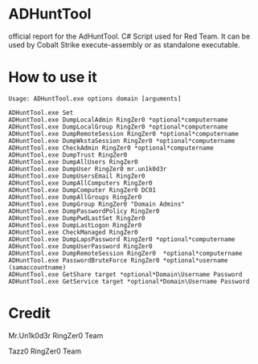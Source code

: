# ADHuntTool
official report for the AdHuntTool. C# Script used for Red Team. It can be used by Cobalt Strike execute-assembly or as standalone executable.

# How to use it

```
Usage: ADHuntTool.exe options domain [arguments]

ADHuntTool.exe Set
ADHuntTool.exe DumpLocalAdmin RingZer0 *optional*computername
ADHuntTool.exe DumpLocalGroup RingZer0 *optional*computername
ADHuntTool.exe DumpRemoteSession RingZer0 *optional*computername
ADHuntTool.exe DumpWkstaSession RingZer0 *optional*computername
ADHuntTool.exe CheckAdmin RingZer0 *optional*computername
ADHuntTool.exe DumpTrust RingZer0
ADHuntTool.exe DumpAllUsers RingZer0
ADHuntTool.exe DumpUser RingZer0 mr.un1k0d3r
ADHuntTool.exe DumpUsersEmail RingZer0
ADHuntTool.exe DumpAllComputers RingZer0 
ADHuntTool.exe DumpComputer RingZer0 DC01
ADHuntTool.exe DumpAllGroups RingZer0
ADHuntTool.exe DumpGroup RingZer0 "Domain Admins"
ADHuntTool.exe DumpPasswordPolicy RingZer0
ADHuntTool.exe DumpPwdLastSet RingZer0
ADHuntTool.exe DumpLastLogon RingZer0
ADHuntTool.exe CheckManaged RingZer0
ADHuntTool.exe DumpLapsPassword RingZer0 *optional*computername  
ADHuntTool.exe DumpUserPassword RingZer0   
ADHuntTool.exe DumpRemoteSession RingZer0  *optional*computername  
ADHuntTool.exe PasswordBruteForce RingZer0 *optional*username (samaccountname) 
ADHuntTool.exe GetShare target *optional*Domain\Username Password
ADHuntTool.exe GetService target *optional*Domain\Username Password
```

# Credit 

Mr.Un1k0d3r RingZer0 Team

Tazz0 RingZer0 Team
